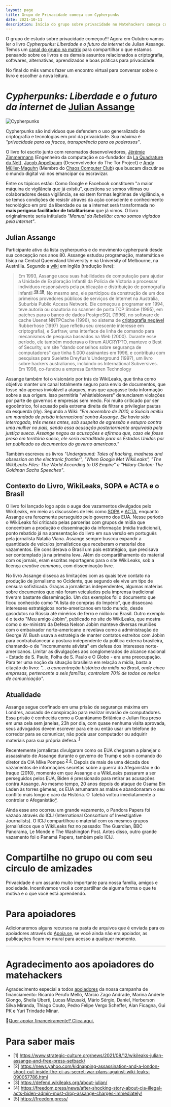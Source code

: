 ```yaml
---
layout: page
title: Grupo de Privacidade começa com Cypherpunks
date: 2021-10-11
description: Início do grupo sobre privacidade no Matehackers começa com leitura indicada Cypherpunks Liberdade e o futuro da internet, de Julian Assange
---
```


O grupo de estudo sobre privacidade começou!!! Agora em Outubro vamos ler o livro *Cypherpunks: Liberdade e o futuro da internet* de Julian Assange. Temos um [canal do grupo na matrix](https://matrix.to/#/#privacidade-matehackers:matrix.org) para compartilhar o que estamos pensando sobre os livros e os demais assuntos relacionados a criptografia, softwares, alternativas, aprendizados e boas práticas para privacidade.

No final do mês vamos fazer um encontro virtual para conversar sobre o livro e escolher a nova leitura.

# *Cypherpunks: Liberdade e o futuro da internet* de [Julian Assange](https://pt.wikipedia.org/wiki/Julian_Assange)

![Cypherpunks](/assets/2021/cypherpunks.jpg)

Cypherpunks são indivíduos que defendem o uso generalizado de criptografia e tecnologias em prol da privacidade. Sua máxima é *"privacidade para os fracos, transparência para os poderosos"*. 

O livro foi escrito junto com renomados desenvolvedores, [Jérémie Zimmermann](https://en.wikipedia.org/wiki/J%C3%A9r%C3%A9mie_Zimmermann) (Engenheiro da computação e co-fundador da [La Quadrature du Net](https://en.wikipedia.org/wiki/La_Quadrature_du_Net)), [Jacob Appelbaum](https://en.wikipedia.org/wiki/Jacob_Appelbaum) (Desenvolvedor do The Tor Project) e [Andy Müller-Maguhn](https://en.wikipedia.org/wiki/Andy_M%C3%BCller-Maguhn) (Membro do [Chaos Computer Club](https://en.wikipedia.org/wiki/Chaos_Computer_Club)) que buscam discutir se o mundo digital vai nos emancipar ou escravizar.

Entre os tópicos estão: Como Google e Facebook constituem "a maior máquina de vigilância que já existiu", questiona se somos vítimas ou colaboradores dessa vigilância, se existem formas legítimas de vigilância, e se temos condições de resistir através da ação consciente e conhecimento tecnológico em prol da liberdade ou se a internet será transformada no __mais perigoso facilitador de totalitarismo__ que já vimos. O livro originalmente seria intitulado *"Manual da Rebelião: como somos vigiados pela Internet"*.

## Julian Assange

Participante ativo da lista cypherpunks e do movimento cypherpunk desde sua concepção nos anos 80. Assange estudou programação, matemática e física na Central Queensland University e na University of Melbourne, na Austrália. Segundo a [wiki](https://en.wikipedia.org/wiki/Julian_Assange#cite_note-48) em inglês (tradução livre):
> Em 1993, Assange usou suas habilidades de computação para ajudar a Unidade de Exploração Infantil da Polícia de Victoria a processar indivíduos responsáveis pela publicação e distribuição de pornografia infantil <sup>[48](https://www.theage.com.au/national/victoria/assange-helped-our-police-catch-child-pornographers-20110211-1aqnl.html) [49](https://www.theaustralian.com.au/in-depth/wikileaks/legal-threats-as-assange-laid-bare/news-story/60875c11e1109011f247acb73729d1d9)</sup>. No mesmo ano, ele participou da construção de um dos primeiros provedores públicos de serviços de Internet na Austrália, Suburbia Public Access Network. Ele começou a programar em 1994, teve autoria ou coautoria no scanner de porta TCP Strobe (1995), em patches para o banco de dados PostgreSQL (1996), no software de cache Usenet NNTPCache (1996), no sistema de [criptografia negável](https://pt.wikipedia.org/wiki/Criptografia_neg%C3%A1vel) Rubberhose (1997) (que refletiu seu crescente interesse em criptografia), e Surfraw, uma interface de linha de comando para mecanismos de pesquisa baseados na Web (2000). Durante esse período, ele também moderava o fórum AUCRYPTO, manteve o Best of Security, um site "dando conselhos sobre segurança de computadores" que tinha 5.000 assinantes em 1996, e contribuiu com pesquisas para Suelette Dreyfus's Underground (1997), um livro sobre hackers australianos, incluindo os International Subversives. Em 1998, co-fundou a empresa Earthmen Technology

Assange também foi o visionário por trás do WikiLeaks, que tinha como objetivo manter um canal totalmente seguro para envio de documentos, que fosse não apenas inviolável a ataques, mas que apagasse toda informação sobre a sua origem. Isso permitiria "whistleblowers" denunciarem violações por parte de governos e empresas sem medo. Foi muito criticado por ser egocêntrico, foi acusado pela extrema direita de filtrar e privilegiar pautas da esquerda (rly). Segundo a Wiki: *"Em novembro de 2010, a Suécia emitiu um mandado de prisão internacional contra Assange. Ele havia sido interrogado, três meses antes, sob suspeita de agressão e estupro contra uma mulher no país, sendo essa acusação posteriormente arquivada pela justiça sueca. Assange negou as acusações e afirmou que, caso ele fosse preso em território sueco, ele seria extraditado para os Estados Unidos por ter publicado os documentos do governo americano."*

Também escreveu os livros *"Underground: Tales of hacking, madness and obsession on the electronic frontier", "When Google Met WikiLeaks", "The WikiLeaks Files: The World According to US Empire" e "Hillary Clinton: The Goldman Sachs Speeches"*.

## Contexto do Livro, WikiLeaks, SOPA e ACTA e o Brasil

O livro foi lançado logo após o auge dos vazamentos divulgados pelo WikiLeaks, em meio as discussões de leis como [SOPA](https://pt.wikipedia.org/wiki/Stop_Online_Piracy_Act) e [ACTA](https://pt.wikipedia.org/wiki/Acordo_Comercial_Anticontrafa%C3%A7%C3%A3o), enquanto Assange era ferozmente perseguido pelo governo dos EUA. Nesse período o WikiLeaks foi criticado pelas parcerias com grupos de mídia que concentram a produção e disseminação da informação (mídia tradicional), ponto rebatido já na apresentação do livro em sua versão em português pela jornalista Natalia Viana. Assange sempre buscou expandir a quantidade de veículos jornalísticos  que receberam o material dos vazamentos. Ele considerava o Brasil um país estratégico, que precisava ser contemplado já na primeira leva. Além do compartilhamento do material com os jornais, eram escritas reportagens para o site WikiLeaks, sob a licença *creative commons*, com disseminação livre.

No livro Assange disseca as limitações com as quais teve contato na produção de jornalismo no Ocidente, que segundo ele vive um tipo de censura sofisticada. Graças a jornalistas independentes, algumas matérias sobre documentos que não foram veiculados pela imprensa tradicional tiveram bastante disseminação. Um dos exemplos foi o documento que ficou conhecido como "A lista de compras do Império", que dissecava interesses estratégicos norte-americanos em todo mundo, desde gasodutos na Rússia até minérios de ferro e nióbio no Brasil. Outro exemplo é o texto "Meu amigo Jobim", publicado no site do WikiLeaks, que mostra como o ex-ministro da Defesa Nelson Jobim manteve diversas reuniões com o embaixador norte-americano e revelava como a administração de George W. Bush usava a estratégia de manter contatos estreitos com Jobim para contrabalancear a postura independente da política externa brasileira, chamando-o de "incomumente ativista" em defesa dos interesses norte-americanos. Limitar as divulgações aos conglomerados de alcance nacional - Estado de S. Paulo, Folha de S. Paulo e O Globo - era uma preocupação. Para ter uma noção da situação brasileira em relação a mídia, basta a citação do livro: *"... a concentração histórica da mídia no Brasil, onde cinco empresas, pertencente a seis famílias, controlam 70% de todos os meios de comunicação"*. 

## Atualidade

Assange segue confinado em uma prisão de segurança máxima em Londres, acusado de conspiração para realizar invasão de computadores. Essa prisão é conhecida como a Guantánamo Britânica e Julian fica preso em uma cela sem janelas, 23h por dia, com quase nenhuma visita aprovada, seus advogados devem escrever para ele ou então usar um telefone de corredor para se comunicar, não pode usar computador ou adquirir materiais para sua própria defesa. <sup>[1](https://www.strategic-culture.org/news/2021/08/12/wikileaks-julian-assange-and-free-press-setback/)</sup>

Recentemente jornalistas divulgaram como os EUA chegaram a planejar o assassinato de Assange durante o governo de Trump e sob o comando do diretor da CIA Mike Pompeo <sup>[2](https://news.yahoo.com/kidnapping-assassination-and-a-london-shoot-out-inside-the-ci-as-secret-war-plans-against-wiki-leaks-090057786.html) [4](https://freedom.press/news/after-shocking-story-about-cia-illegal-acts-biden-admin-must-drop-assange-charges-immediately/)</sup>. Depois de mais de uma década dos vazamentos de informações secretas sobre a guerra do Afeganistão e do Iraque (2010), momento em que Assange e a WikiLeaks passaram a ser perseguidos pelos EUA, Biden é pressionado para retirar as acusações contra Assange. Ao mesmo tempo, 20 anos depois do ataque de Osama Bin Laden às torres gêmeas, os EUA arrumaram as malas e abandonaram o seu conflito mais longo e caro da História. O Talebã voltou imediatamente a controlar o Afeganistão[*](https://www.youtube.com/watch?v=wb_RnCnCgDY). 

Ainda esse ano ocorreu um grande vazamento, o Pandora Papers foi vazado através do ICIJ (International Consortium of Investigative Journalists). O ICIJ compartilhou o material com os mesmos grupos jornalísticos que o WikiLeaks fez no passado: The Guardian, BBC Panorama, Le Monde e The Washington Post. Antes disso, outro grande vazamento foi o Panamá Papers, também pelo ICIJ.

# Compartilhe no grupo ou com seu circulo de amizades

Privacidade é um assunto muito importante para nossa família, amigos e sociedade. Incentivamos você a compartilhar de alguma forma o que te motiva e o que você está aprendendo.

# Para apoiadores

Adicionaremos alguns recursos na pasta de arquivos que é enviada para os apoiadores através do [Apoia.se](https://apoia.se/matehackers), se você ainda não era apoiador, as publicações ficam no mural para acesso a qualquer momento.

---

# Agradecimento aos apoiadores do matehackers

Agradecimento especial a todos [apoiadores](https://apoia.se/matehackers) da nossa campanha de financiamento:
Ricardo Perufo Mello, Márcio Zago Andrade, Marina Anderle Giongo, Sheila Uberti, Lucas Mizusaki, Mário Sérgio, Daniel, Herberson Silva Miranda, Thiago Couto, Pedro Felipe Vergo Scheffer, Alan Ficagna, Gui PK e Yuri Trindade Minar.

💎[Quer apoiar financeiramente? Clica aqui.](https://matehackers.org/renda)

# Para saber mais


- [1] https://www.strategic-culture.org/news/2021/08/12/wikileaks-julian-assange-and-free-press-setback/
- [2] https://news.yahoo.com/kidnapping-assassination-and-a-london-shoot-out-inside-the-ci-as-secret-war-plans-against-wiki-leaks-090057786.html
- [3] https://defend.wikileaks.org/about-julian/
- [4] https://freedom.press/news/after-shocking-story-about-cia-illegal-acts-biden-admin-must-drop-assange-charges-immediately/
- [5] https://freedom.press/
